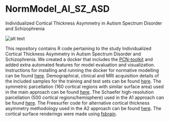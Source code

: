 # NormModel_AI_SZ_ASD
Individualized Cortical Thickness Asymmetry in Autism Spectrum Disorder and Schizophrenia

![alt text](https://github.com/[iamjoostjanssen/[NormModel_AI_SZ_ASD]/blob/[branch]/image.jpg?raw=true)

This repository contains R code pertaining to the study Individualized Cortical Thickness Asymmetry in Autism Spectrum Disorder and Schizophrenia.
We created a docker that includes the [PCN-toolkit](https://pcntoolkit.readthedocs.io/en/latest/) and added extra automated features for model evaluation and visualization. 
Instructions for installing and running the docker for normative modelling can be found [here](https://github.com/iamjoostjanssen/NormModel_MorphoSim_SZ/blob/main/Docker_and_ReferenceModelling.txt). Demographical, clinical and MRI acquisition details of the included samples for the training and test sets can be found [here](https://github.com/iamjoostjanssen/NormModel_AI_SZ_ASD/tree/main/Study%20details). The symmetric parcellation (160 cortical regions with similar surface area) used in the main approach can be found [here](https://github.com/RafaelRomeroGarcia/subParcellation_symmetric). The Schaefer high-resolution parcellation (500 cortical regions/hemisphere) used in the A1 approach can be found [here](https://github.com/ThomasYeoLab/CBIG/tree/master/stable_projects/brain_parcellation/Schaefer2018_LocalGlobal). The Freesurfer code for alternative cortical thickness asymmetry methodology used in the A2 approach can be found [here](https://surfer.nmr.mgh.harvard.edu/fswiki/Xhemi). The cortical surface renderings were made using [fsbrain](https://cran.r-project.org/web/packages/fsbrain/vignettes/fsbrain.html).
